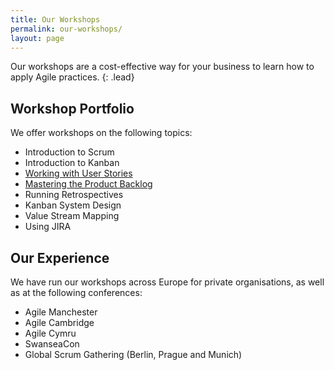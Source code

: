 ```yaml
---
title: Our Workshops
permalink: our-workshops/
layout: page
---
```


Our workshops are a cost-effective way for your business to learn how to apply Agile practices.
{: .lead}

## Workshop Portfolio

We offer workshops on the following topics:

- Introduction to Scrum
- Introduction to Kanban
- [Working with User Stories](/our-workshops/working-with-user-stories.html)
- [Mastering the Product Backlog](/our-workshops/mastering-the-product-backlog.html)
- Running Retrospectives
- Kanban System Design
- Value Stream Mapping
- Using JIRA

## Our Experience

We have run our workshops across Europe for private organisations, as well as at the following conferences:

- Agile Manchester
- Agile Cambridge
- Agile Cymru
- SwanseaCon
- Global Scrum Gathering (Berlin, Prague and Munich)
